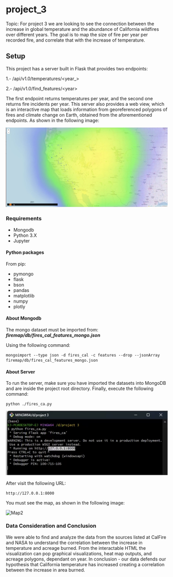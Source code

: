 # project_3
Topic: 
For project 3 we are looking to see the connection between the increase in global temperature and the abundance of California wildfires over different years. The goal is to map the size of fire per year per recorded fire, and correlate that with the increase of temperature.


## Setup

This project has a server built in Flask that provides two endpoints:

1.- /api/v1.0/temperatures/&lt;year_>

2.- /api/v1.0/find_features/&lt;year>

The first endpoint returns temperatures per year, and the second one returns fire incidents per year. This server also provides a web view, which is an interactive map that loads information from georeferenced polygons of fires and climate change on Earth, obtained from the aforementioned endpoints.
As shown in the following image:

![Map](MapView.png)
### Requirements
- Mongodb
- Python 3.X
- Jupyter
#### Python packages
From pip:
- pymongo
- flask
- bson
- pandas
- matplotlib
- numpy
- plotly

#### About Mongodb
The mongo dataset must be imported from: **_firemap/db/fires_cal_features_mongo.json_**

Using the following command:
```shell
mongoimport --type json -d fires_cal -c features --drop --jsonArray firemap/db/fires_cal_features_mongo.json
```
#### About Server

To run the server, make sure you have imported the datasets into MongoDB and are inside the project root directory. Finally, execute the following command:
```
python ./fires_ca.py
```
![Server](Server.png)

After visit the following URL:
```
http://127.0.0.1:8000
```
You must see the map, as shown in the following image:

![Map2](Map2.png)

### Data Consideration and Conclusion
We were able to find and analyze the data from the sources listed at CalFire and NASA to understand the correlation between the increase in temperature and acreage burned.
From the interactable HTML the visualization can pop graphical visualizations, heat map outputs, and acreage polygons, dependant on year.
In conclusion - our data defends our hypothesis that California temperature has increased creating a correlation between the increase in area burned.
